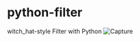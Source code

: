 # python-filter
witch_hat-style Filter with Python
![Capture](https://user-images.githubusercontent.com/53795935/162545934-74d378b5-8480-46ff-a1da-cd62de0bf69c.PNG)
